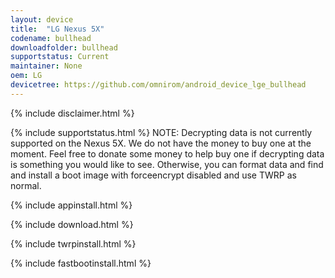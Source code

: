 ```yaml
---
layout: device
title:  "LG Nexus 5X"
codename: bullhead
downloadfolder: bullhead
supportstatus: Current
maintainer: None
oem: LG
devicetree: https://github.com/omnirom/android_device_lge_bullhead
---
```


{% include disclaimer.html %}

{% include supportstatus.html %}
NOTE: Decrypting data is not currently supported on the Nexus 5X. We do not have the money to buy one at the moment. Feel free to donate some money to help buy one if decrypting data is something you would like to see. Otherwise, you can format data and find and install a boot image with forceencrypt disabled and use TWRP as normal.

{% include appinstall.html %}

{% include download.html %}

{% include twrpinstall.html %}

{% include fastbootinstall.html %}
